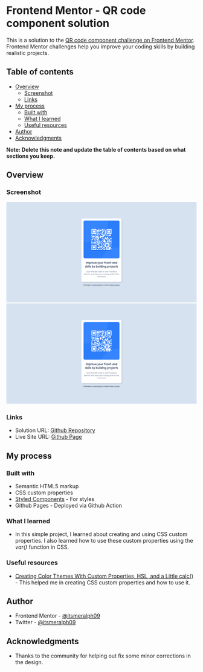 # Frontend Mentor - QR code component solution

This is a solution to the [QR code component challenge on Frontend Mentor](https://www.frontendmentor.io/challenges/qr-code-component-iux_sIO_H). Frontend Mentor challenges help you improve your coding skills by building realistic projects.

## Table of contents

- [Overview](#overview)
  - [Screenshot](#screenshot)
  - [Links](#links)
- [My process](#my-process)
  - [Built with](#built-with)
  - [What I learned](#what-i-learned)
  - [Useful resources](#useful-resources)
- [Author](#author)
- [Acknowledgments](#acknowledgments)

**Note: Delete this note and update the table of contents based on what sections you keep.**

## Overview

### Screenshot

![Desktop Screenshot](./desktop_scr.png)
![Mobile Screenshot](./desktop_scr.png)

### Links

- Solution URL: [Github Repository](https://github.com/itsmeralph09/Frontend-Mentor-QR-code-component-solution)
- Live Site URL: [Github Page](https://itsmeralph09.github.io/Frontend-Mentor-QR-code-component-solution/)

## My process

### Built with

- Semantic HTML5 markup
- CSS custom properties
- [Styled Components](https://styled-components.com/) - For styles
- Github Pages - Deployed via Github Action

### What I learned

- In this simple project, I learned about creating and using CSS custom properties. I also learned how to use these custom properties using the _var()_ function in CSS.

### Useful resources

- [Creating Color Themes With Custom Properties, HSL, and a Little calc()](https://css-tricks.com/creating-color-themes-with-custom-properties-hsl-and-a-little-calc/) - This helped me in creating CSS custom properties and how to use it.

## Author

- Frontend Mentor - [@itsmeralph09](https://www.frontendmentor.io/profile/itsmeralph09)
- Twitter - [@itsmeralph09](https://www.twitter.com/itsmeralph09)

## Acknowledgments

- Thanks to the community for helping out fix some minor corrections in the design.

